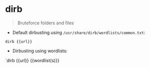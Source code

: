 # dirb
> Bruteforce folders and files

- Default dirbusting using `/usr/share/dirb/wordlists/common.txt`:

`dirb {{url}}`

- Dirbusting using wordlists:

`dirb {{url}} {{wordlist(s)}}

